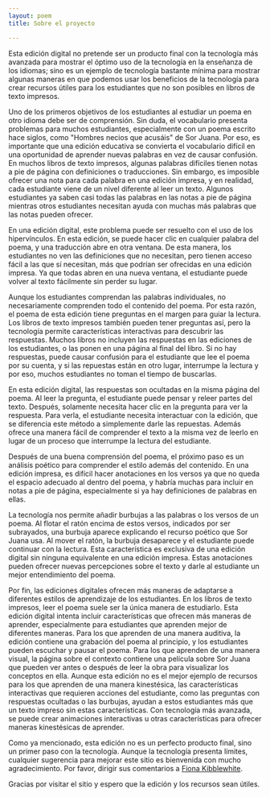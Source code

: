 ```yaml
---
layout: poem
title: Sobre el proyecto

---
```


<p>
Esta edición digital no pretende ser un producto final con la tecnología más avanzada para mostrar el óptimo uso de la tecnología en la enseñanza de los idiomas; sino es un ejemplo de tecnología bastante mínima para mostrar algunas maneras en que podemos usar los beneficios de la tecnología para crear recursos útiles para los estudiantes que no son posibles en libros de texto impresos. 
</p>

<p>
Uno de los primeros objetivos de los estudiantes al estudiar un poema en otro idioma debe ser de comprensión. Sin duda, el vocabulario presenta problemas para muchos estudiantes, especialmente con un poema escrito hace siglos, como "Hombres necios que acusáis" de Sor Juana. Por eso, es importante que una edición educativa se convierta el vocabulario difícil en una oportunidad de aprender nuevas palabras en vez de causar confusión. En muchos libros de texto impresos, algunas palabras difíciles tienen notas a pie de página con definiciones o traducciones. Sin embargo, es imposible ofrecer una nota para cada palabra  en una edición impresa, y en realidad, cada estudiante viene de un nivel diferente al leer un texto. Algunos estudiantes ya saben casi todas las palabras en las notas a pie de página mientras otros estudiantes necesitan ayuda con muchas más palabras que las notas pueden ofrecer.
</p>

<p>
En una edición digital, este problema puede ser resuelto con el uso de los hipervínculos. En esta edición, se puede hacer clic en cualquier palabra del poema, y una traducción abre en otra ventana. De esta manera, los estudiantes no ven las definiciones que no necesitan, pero tienen acceso fácil a las que sí necesitan, más que podrían ser ofrecidas en una edición impresa. Ya que todas abren en una nueva ventana, el estudiante puede volver al texto fácilmente sin perder su lugar.
</p>

<p>
Aunque los estudiantes comprendan las palabras individuales, no necesariamente comprenden todo el contenido del poema. Por esta razón, el poema de esta edición tiene preguntas en el margen para guiar la lectura. Los libros de texto impresos también pueden tener preguntas así, pero la tecnología permite características interactivas para descubrir las respuestas. Muchos libros no incluyen las respuestas en las ediciones de los estudiantes, o las ponen en una página al final del libro. Si no hay respuestas, puede causar confusión para el estudiante que lee el poema por su cuenta, y si las repuestas están en otro lugar, interrumpe la lectura y por eso, muchos estudiantes no toman el tiempo de buscarlas.
</p>

<p>
En esta edición digital, las respuestas son ocultadas en la misma página del poema. Al leer la pregunta, el estudiante puede pensar y releer partes del texto. Después, solamente necesita hacer clic en la pregunta para ver la respuesta. Para verla, el estudiante necesita interactuar con la edición, que se diferencia este método a simplemente darle las repuestas. Además ofrece una manera fácil de comprender el texto a la misma vez de leerlo en lugar de un proceso que interrumpe la lectura del estudiante.
</p>

<p>
Después de una buena comprensión del poema, el próximo paso es un análisis poético para comprender el estilo además del contenido. En una edición impresa, es difícil hacer anotaciones en los versos ya que no queda el espacio adecuado al dentro del poema, y habría muchas para incluir en notas a pie de página, especialmente si ya hay definiciones de palabras en ellas. 
</p>

<p>
La tecnología nos permite añadir burbujas a las palabras o los versos de un poema. Al flotar el ratón encima de estos versos, indicados por ser subrayados, una burbuja aparece explicando el recurso poético que Sor Juana usa. Al mover el ratón, la burbuja desaparece y el estudiante puede continuar con la lectura. Esta característica es exclusiva de una edición digital sin ninguna equivalente en una edición impresa. Estas anotaciones pueden ofrecer nuevas percepciones sobre el texto y darle al estudiante un mejor entendimiento del poema. 
</p>

<p>
Por fin, las ediciones digitales ofrecen más maneras de adaptarse a diferentes estilos de aprendizaje de los estudiantes. En los libros de texto impresos, leer el poema suele ser la única manera de estudiarlo. Esta edición digital intenta incluir características que ofrecen más maneras de aprender, especialmente para estudiantes que aprenden mejor de diferentes maneras. Para los que aprenden de una manera auditiva, la edición contiene una grabación del poema al principio, y los estudiantes pueden escuchar y pausar el poema. Para los que aprenden de una manera visual, la página sobre el contexto contiene una película sobre Sor Juana que pueden ver antes o después de leer la obra para visualizar los conceptos en ella. Aunque esta edición no es el mejor ejemplo de recursos para los que aprenden de una manera kinestésica, las características interactivas que requieren acciones del estudiante, como las preguntas con respuestas ocultadas o las burbujas, ayudan a estos estudiantes más que un texto impreso sin estas características. Con tecnología más avanzada, se puede crear animaciones interactivas u otras características para ofrecer maneras kinestésicas de aprender.
</p>

<p>
Como ya mencionado, esta edición no es un perfecto producto final, sino un primer paso con la tecnología. Aunque la tecnología presenta límites, cualquier sugerencia para mejorar este sitio es bienvenida con mucho agradecimiento. Por favor, dirigir sus comentarios a <a href="mailto:fiona.kibblewhite@columbia.edu">Fiona Kibblewhite</a>. 
</p>

<p>
Gracias por visitar el sitio y espero que la edición y los recursos sean útiles.
</p>
